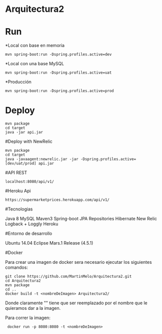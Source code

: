 # Arquitectura2

# Run 

*Local con base en memoria
```
mvn spring-boot:run -Dspring.profiles.active=dev
```
*Local con una base MySQL
```
mvn spring-boot:run -Dspring.profiles.active=uat
```
*Producción
```
mvn spring-boot:run -Dspring.profiles.active=prod
```

# Deploy

```
mvn package
cd target
java -jar api.jar
```

#Deploy with NewRelic

```
mvn package
cd target
java -javaagent:newrelic.jar -jar -Dspring.profiles.active=[dev/uat/prod] api.jar
```

#API REST
```
localhost:8080/api/v1/
```

#Heroku Api

```
https://supermarketprices.herokuapp.com/api/v1/
```

#Tecnologias

Java 8
MySQL
Maven3
Spring-boot
JPA Repositories
Hibernate
New Relic
Logback + Loggly
Heroku

#Entorno de desarrollo

Ubuntu 14.04
Eclipse Mars.1 Release (4.5.1)

#Docker

Para crear una imagen de docker sera necesario ejecutar los siguientes comandos:

```
git clone https://github.com/MartinMelo/Arquitectura2.git
cd Arquitectura2
mvn package
cd ..
docker build -t <nombreDeImagen> Arquitectura2/
```
Donde claramente "<nombreDeImagen>" tiene que ser reemplazado por el nombre que le quieramos dar a la imagen.

Para correr la imagen:
```
 docker run -p 8080:8080 -t <nombreDeImagen>
```

